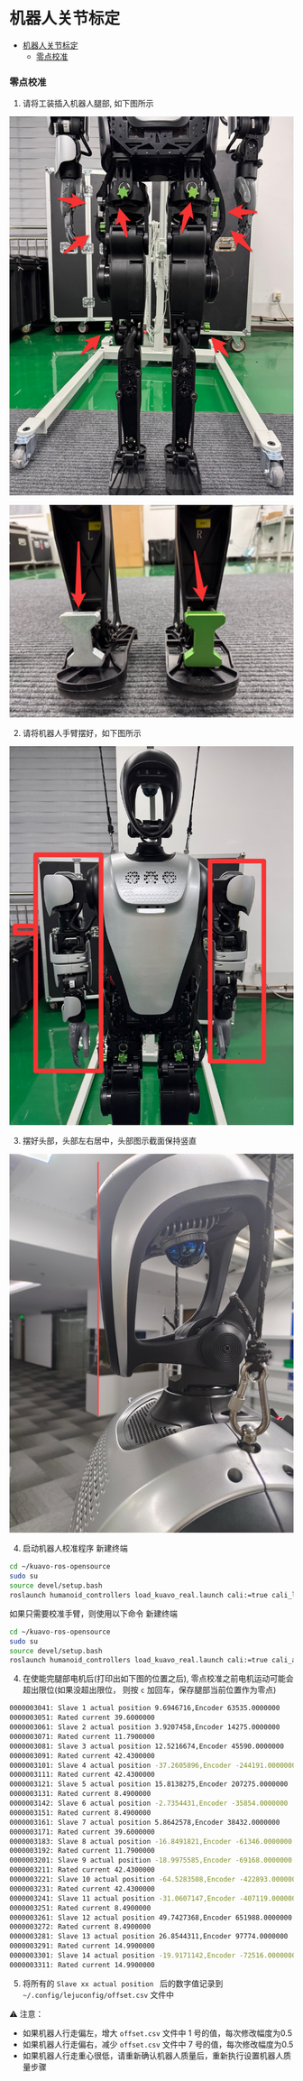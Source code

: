 # 机器人关节标定

- [机器人关节标定](#机器人关节标定)
    - [零点校准](#零点校准)

### 零点校准

1. 请将工装插入机器人腿部, 如下图所示

![cali_leg1](./images/cali_leg1.jpg)

![cali_leg2](./images/cali_leg2.jpg)

2. 请将机器人手臂摆好，如下图所示

![cali_arm](./images/cali_arm.jpg)

3. 摆好头部，头部左右居中，头部图示截面保持竖直

![头部校准](images/cali_head.jpg)

4. 启动机器人校准程序
新建终端
```bash
cd ~/kuavo-ros-opensource
sudo su
source devel/setup.bash
roslaunch humanoid_controllers load_kuavo_real.launch cali:=true cali_leg:=true cali_arm:=true
```

如果只需要校准手臂，则使用以下命令
新建终端
```bash
cd ~/kuavo-ros-opensource
sudo su
source devel/setup.bash
roslaunch humanoid_controllers load_kuavo_real.launch cali:=true cali_arm:=true
```

4. 在使能完腿部电机后(打印出如下图的位置之后), 零点校准之前电机运动可能会超出限位(如果没超出限位， 则按 `c` 加回车，保存腿部当前位置作为零点)

```bash
0000003041: Slave 1 actual position 9.6946716,Encoder 63535.0000000
0000003051: Rated current 39.6000000
0000003061: Slave 2 actual position 3.9207458,Encoder 14275.0000000
0000003071: Rated current 11.7900000
0000003081: Slave 3 actual position 12.5216674,Encoder 45590.0000000
0000003091: Rated current 42.4300000
0000003101: Slave 4 actual position -37.2605896,Encoder -244191.0000000
0000003111: Rated current 42.4300000
0000003121: Slave 5 actual position 15.8138275,Encoder 207275.0000000
0000003131: Rated current 8.4900000
0000003142: Slave 6 actual position -2.7354431,Encoder -35854.0000000
0000003151: Rated current 8.4900000
0000003161: Slave 7 actual position 5.8642578,Encoder 38432.0000000
0000003171: Rated current 39.6000000
0000003183: Slave 8 actual position -16.8491821,Encoder -61346.0000000
0000003192: Rated current 11.7900000
0000003201: Slave 9 actual position -18.9975585,Encoder -69168.0000000
0000003211: Rated current 42.4300000
0000003221: Slave 10 actual position -64.5283508,Encoder -422893.0000000
0000003231: Rated current 42.4300000
0000003241: Slave 11 actual position -31.0607147,Encoder -407119.0000000
0000003251: Rated current 8.4900000
0000003261: Slave 12 actual position 49.7427368,Encoder 651988.0000000
0000003272: Rated current 8.4900000
0000003281: Slave 13 actual position 26.8544311,Encoder 97774.0000000
0000003291: Rated current 14.9900000
0000003301: Slave 14 actual position -19.9171142,Encoder -72516.0000000
0000003311: Rated current 14.9900000
```

5. 将所有的 `Slave xx actual position ` 后的数字值记录到 `~/.config/lejuconfig/offset.csv` 文件中

⚠️ 注意：

- 如果机器人行走偏左，增大 `offset.csv` 文件中 1 号的值，每次修改幅度为0.5
- 如果机器人行走偏右，减少 `offset.csv` 文件中 7 号的值，每次修改幅度为0.5
- 如果机器人行走重心很低，请重新确认机器人质量后，重新执行设置机器人质量步骤